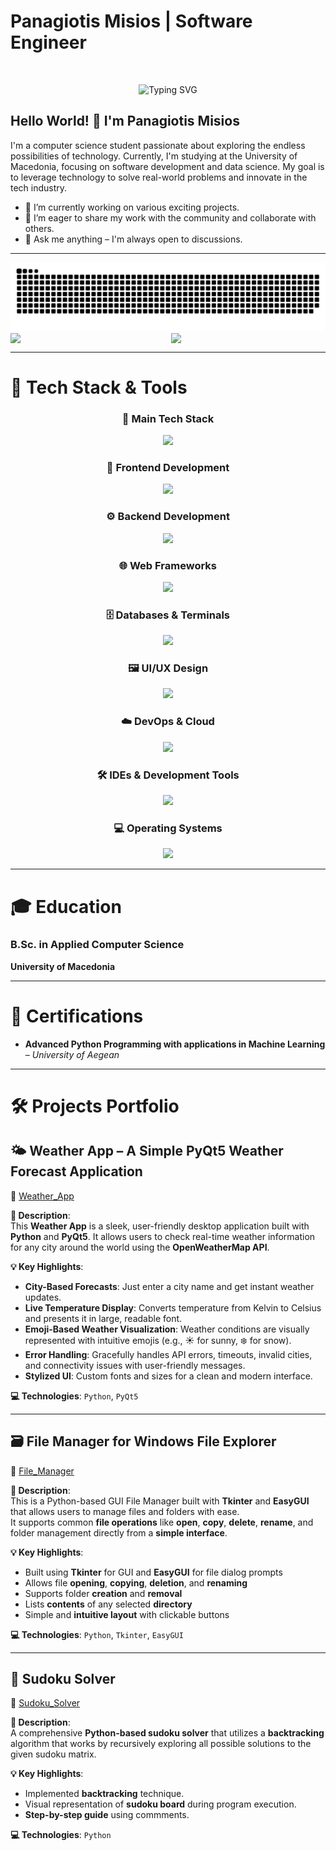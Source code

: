 # Panagiotis Misios | Software Engineer

<br>

<p align="center">
  <img src="https://readme-typing-svg.demolab.com?font=Fira+Code&duration=2000&pause=400&color=1DF713&center=true&multiline=true&width=435&height=60&lines=Undergraduate+Student;Future+Full+Stack+Developer" alt="Typing SVG">
</p>

## Hello World! 👋 I'm Panagiotis Misios

I'm a computer science student passionate about exploring the endless possibilities of technology. Currently, I'm studying at the University of Macedonia, focusing on software development and data science. My goal is to leverage technology to solve real-world problems and innovate in the tech industry.

- 🌱 I’m currently working on various exciting projects.
- 🔭 I’m eager to share my work with the community and collaborate with others.
- 💬 Ask me anything – I'm always open to discussions.

---


<picture>
  <source media="(prefers-color-scheme: dark)" srcset="https://raw.githubusercontent.com/panagiotismisios/panagiotismisios/output/github-snake-dark.svg" />
  <source media="(prefers-color-scheme: light)" srcset="https://raw.githubusercontent.com/panagiotismisios/panagiotismisios/output/github-snake.svg" />
  <img alt="github-snake" src="https://raw.githubusercontent.com/panagiotismisios/panagiotismisios/output/github-snake.svg" />
</picture>

<div style="display: flex; flex-direction: row;">
    <img src="https://github-readme-stats.vercel.app/api?username=panagiotismisios&theme=shades-of-purple" style="width: 51%;">
    <img src="https://github-readme-stats.vercel.app/api/top-langs/?username=panagiotismisios&layout=compact&hide_border=true&&langs_count=10&show_icons=true&theme=codeSTACKr" style="width: 40%;">
</div>

---

# 📌 Tech Stack & Tools  

<div align="center">

### 🚀 **Main Tech Stack**  
<p>
  <img src="https://skillicons.dev/icons?i=py,java,javascript,cs,c" height="60"/>
</p>

### 🎨 **Frontend Development**  
<p>
  <img src="https://skillicons.dev/icons?i=html,css,js,tailwindcss,wordpress" height="60"/>
</p>

### ⚙️ **Backend Development**  
<p>
  <img src="https://skillicons.dev/icons?i=cs,net,py,php" height="60"/>
</p>

### 🌐 **Web Frameworks**
<p>
  <img src="https://skillicons.dev/icons?i=react,vite,vuejs,npm" height="60"/>
</p>

### 🗄️ **Databases & Terminals**  
<p>
  <img src="https://skillicons.dev/icons?i=mysql,sqlite,postgres,mongodb,bash,powershell" height="60"/>
</p>

### 🖼️ **UI/UX Design**  
<p>
  <img src="https://skillicons.dev/icons?i=ps,figma" height="60"/>
</p>

### ☁️ **DevOps & Cloud**  
<p>
  <img src="https://skillicons.dev/icons?i=docker,kubernetes" height="60"/>
</p>

### 🛠️ **IDEs & Development Tools**  
<p>
  <img src="https://skillicons.dev/icons?i=pycharm,idea,clion,webstorm,vscode,visualstudio,git" height="60"/>
</p>

### 💻 **Operating Systems**
<p>
  <img src="https://skillicons.dev/icons?i=windows,linux,apple,raspberrypi" height="60"/>
</p>

</div>

---

# 🎓 Education  
### **B.Sc. in Applied Computer Science**  
**University of Macedonia**  

---

# 📜 Certifications  
- **Advanced Python Programming with applications in Machine Learning** – *University of Aegean*  

---

# **🛠️ Projects Portfolio**

## **🌤️ Weather App – A Simple PyQt5 Weather Forecast Application**  
🔗 [Weather_App](https://github.com/panagiotismisios/Weather_App)

**📜 Description**:  
This **Weather App** is a sleek, user-friendly desktop application built with **Python** and **PyQt5**. It allows users to check real-time weather information for any city around the world using the **OpenWeatherMap API**.

**💡 Key Highlights**:

- **City-Based Forecasts**: Just enter a city name and get instant weather updates.  
- **Live Temperature Display**: Converts temperature from Kelvin to Celsius and presents it in large, readable font.  
- **Emoji-Based Weather Visualization**: Weather conditions are visually represented with intuitive emojis (e.g., ☀️ for sunny, ❄️ for snow).  
- **Error Handling**: Gracefully handles API errors, timeouts, invalid cities, and connectivity issues with user-friendly messages.  
- **Stylized UI**: Custom fonts and sizes for a clean and modern interface.

**💻 Technologies**: `Python`, `PyQt5`   

---

## **🗃️ File Manager for Windows File Explorer**
🔗 [File_Manager](https://github.com/panagiotismisios/File_Manager)

**📜 Description**:  
This is a Python-based GUI File Manager built with **Tkinter** and **EasyGUI** that allows users to manage files and folders with ease.  
It supports common **file operations** like **open**, **copy**, **delete**, **rename**, and folder management directly from a **simple interface**.

**💡 Key Highlights**:

- Built using **Tkinter** for GUI and **EasyGUI** for file dialog prompts  
- Allows file **opening**, **copying**, **deletion**, and **renaming**  
- Supports folder **creation** and **removal**  
- Lists **contents** of any selected **directory**
- Simple and **intuitive layout** with clickable buttons

**💻 Technologies**: `Python`, `Tkinter`, `EasyGUI`   

---

## **🔢 Sudoku Solver**  
🔗 [Sudoku_Solver](https://github.com/panagiotismisios/Sudoku_Solver)

**📜 Description**:  
A comprehensive **Python-based sudoku solver** that utilizes a **backtracking** algorithm that works by recursively exploring all possible solutions to the given sudoku matrix.

**💡 Key Highlights**:  

- Implemented **backtracking** technique.  
- Visual representation of **sudoku board** during program execution.  
- **Step-by-step guide** using commments.

**💻 Technologies**: `Python`
